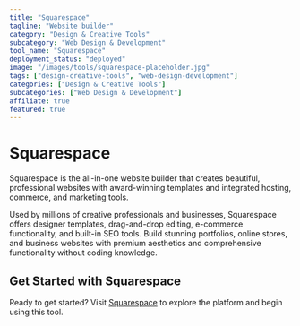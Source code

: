 ```yaml
---
title: "Squarespace"
tagline: "Website builder"
category: "Design & Creative Tools"
subcategory: "Web Design & Development"
tool_name: "Squarespace"
deployment_status: "deployed"
image: "/images/tools/squarespace-placeholder.jpg"
tags: ["design-creative-tools", "web-design-development"]
categories: ["Design & Creative Tools"]
subcategories: ["Web Design & Development"]
affiliate: true
featured: true
---
```


# Squarespace

Squarespace is the all-in-one website builder that creates beautiful, professional websites with award-winning templates and integrated hosting, commerce, and marketing tools.

Used by millions of creative professionals and businesses, Squarespace offers designer templates, drag-and-drop editing, e-commerce functionality, and built-in SEO tools. Build stunning portfolios, online stores, and business websites with premium aesthetics and comprehensive functionality without coding knowledge.

## Get Started with Squarespace

Ready to get started? Visit [Squarespace](https://www.squarespace.com) to explore the platform and begin using this tool.
